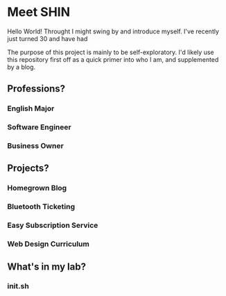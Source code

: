 # Meet SHIN

Hello World! Throught I might swing by and introduce myself. I've recently just turned 30 and have had 

The purpose of this project is mainly to be self-exploratory. I'd likely use this repository first off as a quick primer into who I am, and supplemented by a blog.


## Professions?
### English Major
### Software Engineer
### Business Owner

## Projects?
### Homegrown Blog
### Bluetooth Ticketing
### Easy Subscription Service
### Web Design Curriculum

## What's in my lab?
### init.sh
